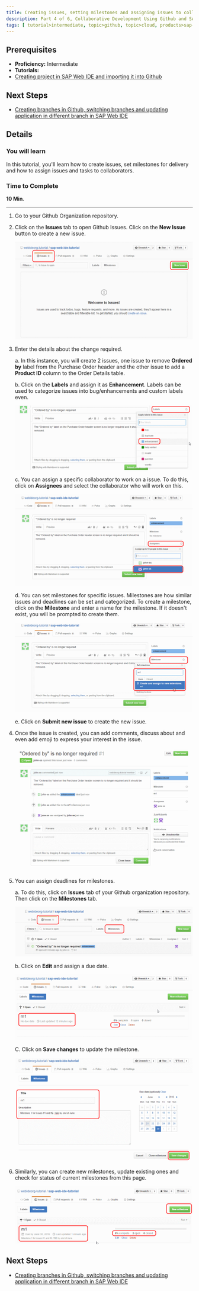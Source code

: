 ```yaml
---
title: Creating issues, setting milestones and assigning issues to collaborators
description: Part 4 of 6, Collaborative Development Using Github and SAP Web IDE
tags: [ tutorial>intermediate, topic>github, topic>cloud, products>sap-hana, products>sap-web-ide, products>sap-hana-cloud-platform ]
---
```

## Prerequisites  
 - **Proficiency:** Intermediate
 - **Tutorials:** 
  - [Creating project in SAP Web IDE and importing it into Github](http://go.sap.com/developer/tutorials/webide-github-import-project.html)

## Next Steps
 - [Creating branches in Github, switching branches and updating application in different branch in SAP Web IDE](http://go.sap.com/developer/tutorials/webide-github-branching.html)

## Details
### You will learn  
In this tutorial, you'll learn how to create issues, set milestones for delivery and how to assign issues and tasks to collaborators.


### Time to Complete
**10 Min**.

---

1. Go to your Github Organization repository.

2. Click on the **Issues** tab to open Github Issues. Click on the **New Issue** button to create a new issue.

    ![Github issues](p4_2.png)

3. Enter the details about the change required. 

    a. In this instance, you will create 2 issues, one issue to remove **Ordered by** label from the Purchase Order header and the other issue to add a **Product ID** column to the Order Details table. 

    b. Click on the **Labels** and assign it as **Enhancement**. Labels can be used to categorize issues into bug/enhancements and custom labels even. 

    ![Github issues](p4_3b.png)

    c. You can assign a specific collaborator to work on a issue. To do this, click on **Assignees** and select the collaborator who will work on this.

    ![Assign issues](p4_3c.png)

    d. You can set milestones for specific issues. Milestones are how similar issues and deadlines can be set and categorized. To create a milestone, click on the **Milestone** and enter a name for the milestone. If it doesn't exist, you will be prompted to create them.

    ![Assign issues](p4_3d.png)

    e. Click on **Submit new issue** to create the new issue.

4.  Once the issue is created, you can add comments, discuss about and even add emoji to express your interest in the issue.

    ![Issue created](p4_4.png)

5. You can assign deadlines for milestones. 

    a. To do this, click on **Issues** tab of your Github organization repository. Then click on the **Milestones** tab.

    ![Milestone tab](p4_5a.png)
    
    b. Click on **Edit** and assign a due date.

    ![Milestone tab](p4_5b.png)
    
    C. Click on **Save changes** to update the milestone.

  
    ![Update milestones](p4_5c.png)
    
6. Similarly, you can create new milestones, update existing ones and check for status of current milestones from this page.

    ![Milestones status](p4_6.png)

## Next Steps
 - [Creating branches in Github, switching branches and updating application in different branch in SAP Web IDE](http://go.sap.com/developer/tutorials/webide-github-branching.html)